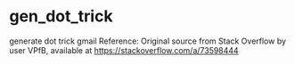 # gen_dot_trick
generate dot trick gmail
Reference: Original source from Stack Overflow by user VPfB, available at https://stackoverflow.com/a/73598444
